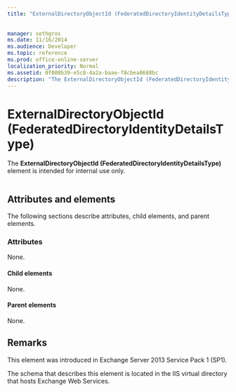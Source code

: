 ```yaml
---
title: "ExternalDirectoryObjectId (FederatedDirectoryIdentityDetailsType)"
 
 
manager: sethgros
ms.date: 11/16/2014
ms.audience: Developer
ms.topic: reference
ms.prod: office-online-server
localization_priority: Normal
ms.assetid: 0f000b39-e5c8-4a2a-baae-f8cbea0688bc
description: "The ExternalDirectoryObjectId (FederatedDirectoryIdentityDetailsType) element is intended for internal use only."
---
```


# ExternalDirectoryObjectId (FederatedDirectoryIdentityDetailsType)

The **ExternalDirectoryObjectId (FederatedDirectoryIdentityDetailsType)** element is intended for internal use only. 
  
```

```

## Attributes and elements

The following sections describe attributes, child elements, and parent elements.
  
### Attributes

None.
  
#### Child elements

None.
  
#### Parent elements

None.
  
## Remarks

This element was introduced in Exchange Server 2013 Service Pack 1 (SP1).
  
The schema that describes this element is located in the IIS virtual directory that hosts Exchange Web Services.
  


